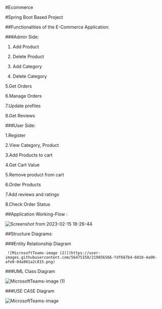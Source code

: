 #Ecommerce

#Spring Boot Based Project 

##Functionalities of the E-Commerce Application: 

###Admin Side: 

  1. Add Product 

  2. Delete Product 

  3. Add Category 

  4. Delete Category 

  5.Get Orders 

  6.Manage Orders 

  7.Update profiles 

  8.Get Reviews 


###User Side: 

  1.Register  

  2.View Category, Product 

  3.Add Products to cart 

  4.Get Cart Value 

  5.Remove product from cart 

  6.Order Products 

  7.Add reviews and ratings 

  8.Check Order Status 

 

##Application Working-Flow : 

 
![Screenshot from 2023-02-15 18-26-44](https://user-images.githubusercontent.com/56475150/219856595-b61bd308-5561-4fc5-85d9-09a7764304df.png)

 


##Structure Diagrams: 

 ###Entity Relationship Diagram 

	 ![MicrosoftTeams-image (2)](https://user-images.githubusercontent.com/56475150/219856566-fdf687b4-6010-4a90-afe0-04a961a2c815.png)



###UML Class Diagram	 
  
![MicrosoftTeams-image (1)](https://user-images.githubusercontent.com/56475150/219856572-e20be142-4fa3-4c26-953c-ea9bfb372d27.png)

 

###USE CASE Diagram 

 ![MicrosoftTeams-image](https://user-images.githubusercontent.com/56475150/219856583-5917dd10-a912-4bf7-981e-fab0b6ab3071.png)




 
